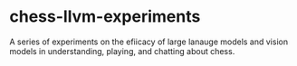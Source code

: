 # chess-llvm-experiments
A series of experiments on the efiicacy of large lanauge models and vision models in understanding, playing, and chatting about chess.

